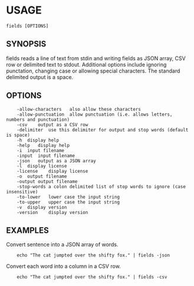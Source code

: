 
# USAGE

    fields [OPTIONS]

## SYNOPSIS

fields reads a line of text from stdin and writing fields as JSON array, CSV row or delimited text to stdout. 
Additional options include ignoring punctation, changing case or allowing special characters. The standard
delimited output is a space.

## OPTIONS

```
	-allow-characters	also allow these characters
	-allow-punctuation	allow punctuation (i.e. allows letters, numbers and punctuation)
	-csv	output as a CSV row
	-delimiter	use this delimiter for output and stop words (default is space)
	-h	display help
	-help	display help
	-i	input filename
	-input	input filename
	-json	output as a JSON array
	-l	display license
	-license	display license
	-o	output filename
	-output	output filename
	-stop-words	a colon delimited list of stop words to ignore (case insensitive)
	-to-lower	lower case the input string
	-to-upper	upper case the input string
	-v	display version
	-version	display version
```

## EXAMPLES

Convert sentence into a JSON array of words.

```shell
    echo "The cat jumpted over the shifty fox." | fields -json
```

Convert each word into a column in a CSV row.

```shell
    echo "The cat jumpted over the shifty fox." | fields -csv
```

